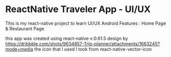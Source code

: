 # ReactNative Traveler App - UI/UX
This is my react-native project to learn UI/UX Android
Features : Home Page & Restaurant Page

this app was created using react-native v:0.61.5
design by https://dribbble.com/shots/9634857-Trip-planner/attachments/1663245?mode=media
the icon that I used I took from react-native-vector-icon
